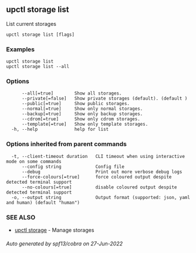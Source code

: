## upctl storage list

List current storages

```
upctl storage list [flags]
```

### Examples

```
upctl storage list
upctl storage list --all
```

### Options

```
      --all[=true]        Show all storages.
      --private[=false]   Show private storages (default). (default )
      --public[=true]     Show public storages.
      --normal[=true]     Show only normal storages.
      --backup[=true]     Show only backup storages.
      --cdrom[=true]      Show only cdrom storages.
      --template[=true]   Show only template storages.
  -h, --help              help for list
```

### Options inherited from parent commands

```
  -t, --client-timeout duration   CLI timeout when using interactive mode on some commands
      --config string             Config file
      --debug                     Print out more verbose debug logs
      --force-colours[=true]      force coloured output despite detected terminal support
      --no-colours[=true]         disable coloured output despite detected terminal support
  -o, --output string             Output format (supported: json, yaml and human) (default "human")
```

### SEE ALSO

* [upctl storage](upctl_storage.md)	 - Manage storages

###### Auto generated by spf13/cobra on 27-Jun-2022
